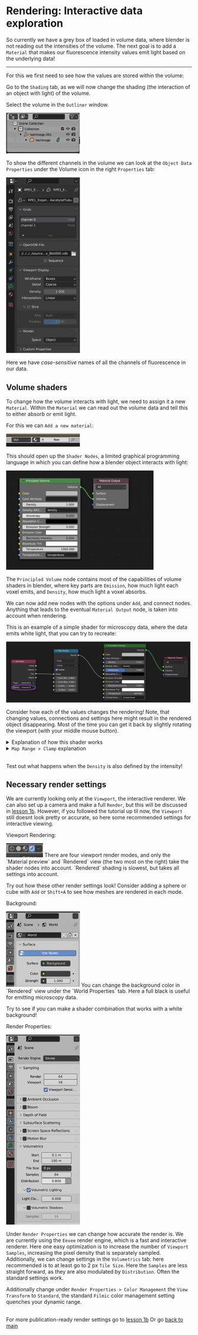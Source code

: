 # Rendering: Interactive data exploration 

So currently we have a grey box of loaded in volume data, where blender is not reading out the intensities of the volume. The next goal is to add a `Material` that makes our fluorescence intensity values emit light based on the underlying data!

---

For this we first need to see how the values are stored within the volume:

Go to the `Shading` tab, as we will now change the shading (the interaction of an object with light) of the volume. 

Select the volume in the `Outliner` window.

<img src="../figures/outliner.png" width="200"/>

To show the different channels in the volume we can look at the `Object Data Properties` under the Volume icon in the right `Properties` tab:

<img src="../figures/volume_channels.png"  width="200"/>

Here we have _case-sensitive_ names of all the channels of fluorescence in our data.

## Volume shaders

To change how the volume interacts with light, we need to assign it a new `Material`. Within the `Material` we can read out the volume data and tell this to either absorb or emit light. 

For this we can `Add a new material`:

<img src="../figures/add new material.png" width="200"/>

This should open up the `Shader Nodes`, a limited graphical programming language in which you can define how a blender object interacts with light:

<img src="../figures/default shader.png"  width="400"/>

The `Principled Volume` node contains most of the capabilities of volume shaders in blender, where key parts are `Emission`, how much light each voxel emits, and `Density`, how much light a voxel absorbs.

We can now add new nodes with the options under `Add`, and connect nodes. Anything that leads to the eventual `Material Output` node, is taken into account when rendering.

This is an example of a simple shader for microscopy data, where the data emits white light, that you can try to recreate:

<img src="../figures/simple 1a shader.png" width="500"/>

Consider how each of the values changes the rendering!
Note, that changing values, connections and settings here might result in the rendered object disappearing.
Most of the time you can get it back by slightly rotating the viewport (with your middle mouse button).

<details><summary>Explanation of how this shader works</summary>
Here the <code>Attribute</code> reads out the <code>channel 0</code> intensities in the volume (make sure the spelling of the attribute _name_ matches your channel).
The <code>Fac</code> output of the <code>Attribute</code> node gives single values per voxel.
The <code>channel 0</code> is then piped into <code>Map Range</code>, which thresholds (here at  >0.1 - very dependent on your data!) and rescales the intensity. 
This goes to <code>Emission strength</code> - the emission of each voxel is defined by the rescaled intensity in the Blue channel. In the <code>Principled Volume</code>, the <code>Density</code> is set to 0. In this way, there is no obstruction for the emitted light. 
The <code>Principled Volume</code> shader is then piped to <code>Material Output</code>. </details>
<details><summary><code>Map Range > Clamp</code> explanation</summary> Clamping values in blender means to restrict to values between 0 and 1 </details>

\
Test out what happens when the `Density` is also defined by the intensity!



## Necessary render settings

We are currently looking only at the `Viewport`, the interactive renderer. We can also set up a camera and make a full `Render`, but this will be discussed in [lesson 1b](./1b_cycles_emission_plus_density.md). However, if you followed the tutorial up til now, the `Viewport` still doesnt look pretty or accurate, so here some recommended settings for interactive viewing.

Viewport Rendering:

<img src="../figures/viewport render modes.png" width="100"/> 
There are four viewport render modes, and only the `Material preview` and `Rendered` view (the two most on the right) take the shader nodes into account. `Rendered` shading is slowest, but takes all settings into account. 

Try out how these other render settings look! Consider adding a sphere or cube with `Add` or `Shift+A` to see how meshes are rendered in each mode.

Background:

<img src="../figures/background color.png" width="200"/> 
You can change the background color in `Rendered` view under the `World Properties` tab. Here a full black is useful for emitting microscopy data. 

Try to see if you can make a shader combination that works with a white background!

Render Properties:

<img src="../figures/render properties eevee.png" width="200"/>

Under `Render Properties` we can change how accurate the render is. We are currently using the `Eevee` render engine, which is a fast and interactive renderer. Here one easy optimization is to increase the number of `Viewport Samples`, increasing the pixel density that is separately sampled.
Additionally, we can change settings in the `Volumetrics` tab: here recommended is to at least go to 2 px `Tile Size`. Here the `Samples` are less straight forward, as they are also modulated by `Distribution`. Often the standard settings work. 

Additionally change under `Render Properties > Color Management` the `View Transform` to `Standard`, the standard `Filmic` color management setting quenches your dynamic range.

\
For more publication-ready render settings go to [lesson 1b](./1b_cycles_emission_plus_density.md)
Or go [back to main](../README.md)
